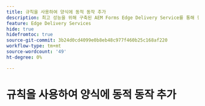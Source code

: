 ```yaml
---
title: 규칙을 사용하여 양식에 동적 동작 추가
description: 최고 성능을 위해 구축된 AEM Forms Edge Delivery Service를 통해 향후 간소화된 데이터 수집 및 사용자 참여를 구상할 수 있습니다. 규칙을 사용하여 양식에 동적 동작 추가
feature: Edge Delivery Services
hide: true
hidefromtoc: true
source-git-commit: 3b24d0cd4099e0b8eb48c977f460b25c168af220
workflow-type: tm+mt
source-wordcount: '49'
ht-degree: 0%

---
```



# 규칙을 사용하여 양식에 동적 동작 추가


